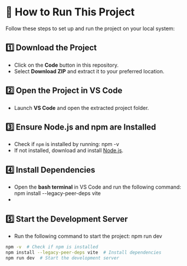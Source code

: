 # 🚀 How to Run This Project  

Follow these steps to set up and run the project on your local system:  

## **1️⃣ Download the Project**  
- Click on the **Code** button in this repository.  
- Select **Download ZIP** and extract it to your preferred location.  

## **2️⃣ Open the Project in VS Code**  
- Launch **VS Code** and open the extracted project folder.  

## **3️⃣ Ensure Node.js and npm are Installed**  
- Check if `npm` is installed by running: npm -v
- If not installed, download and install [Node.js](https://nodejs.org/).  

## **4️⃣ Install Dependencies**  
- Open the **bash terminal** in VS Code and run the following command: npm install --legacy-peer-deps vite
-   

## **5️⃣ Start the Development Server**  
- Run the following command to start the project: npm run dev

```sh
npm -v  # Check if npm is installed  
npm install --legacy-peer-deps vite  # Install dependencies  
npm run dev  # Start the development server  
